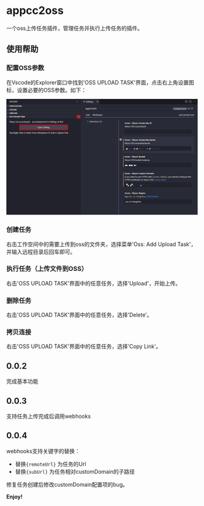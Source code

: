 # appcc2oss 

一个oss上传任务插件，管理任务并执行上传任务的插件。

## 使用帮助

### 配置OSS参数
在Vscode的Explorer窗口中找到'OSS UPLOAD TASK'界面，点击右上角设置图标，设置必要的OSS参数。如下：

![setting](https://raw.githubusercontent.com/timooabc/appcc2oss/main/setting.png)

### 创建任务
右击工作空间中的需要上传到oss的文件夹，选择菜单'Oss: Add Upload Task'，并输入远程目录后回车即可。

### 执行任务（上传文件到OSS）
右击'OSS UPLOAD TASK'界面中的任意任务，选择'Upload'，开始上传。

### 删除任务
右击'OSS UPLOAD TASK'界面中的任意任务，选择'Delete'。

### 拷贝连接
右击'OSS UPLOAD TASK'界面中的任意任务，选择'Copy Link'。

## 0.0.2
完成基本功能

## 0.0.3
支持任务上传完成后调用webhooks

## 0.0.4
webhooks支持关键字的替换：
- 替换```{remoteUrl}``` 为任务的Url
- 替换```{subUrl}``` 为任务相对customDomain的子路径

修复任务创建后修改customDomain配置项的bug。

**Enjoy!**
